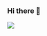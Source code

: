 ### Hi there 👋

<img src="https://img.shields.io/badge/Python-3776AB?style=flat-square&logo=Python&logoColor=white"/>
